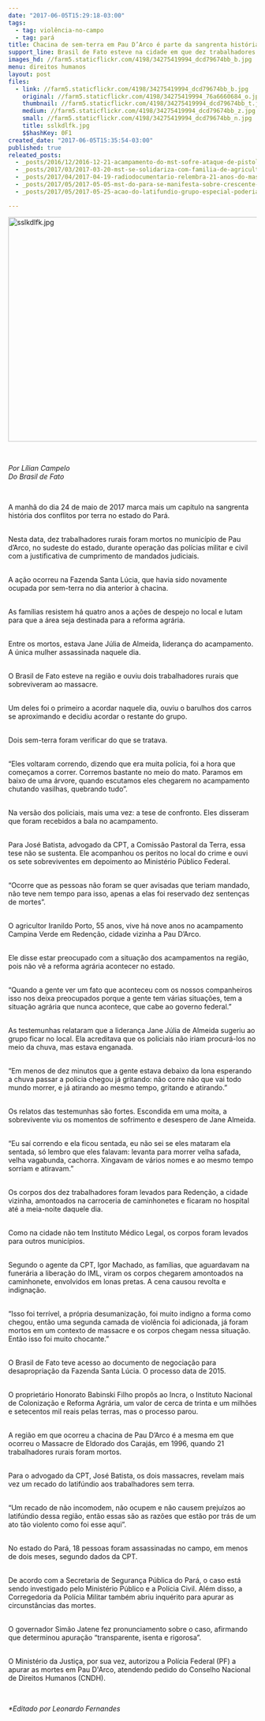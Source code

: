 ```yaml
---
date: "2017-06-05T15:29:18-03:00"
tags:
  - tag: violência-no-campo
  - tag: pará
title: Chacina de sem-terra em Pau D’Arco é parte da sangrenta história de conflitos no Pará
support_line: Brasil de Fato esteve na cidade em que dez trabalhadores rurais foram mortos em operação policial.
images_hd: //farm5.staticflickr.com/4198/34275419994_dcd79674bb_b.jpg
menu: direitos humanos
layout: post
files:
  - link: //farm5.staticflickr.com/4198/34275419994_dcd79674bb_b.jpg
    original: //farm5.staticflickr.com/4198/34275419994_76a6660684_o.jpg
    thumbnail: //farm5.staticflickr.com/4198/34275419994_dcd79674bb_t.jpg
    medium: //farm5.staticflickr.com/4198/34275419994_dcd79674bb_z.jpg
    small: //farm5.staticflickr.com/4198/34275419994_dcd79674bb_n.jpg
    title: sslkdlfk.jpg
    $$hashKey: 0F1
created_date: "2017-06-05T15:35:54-03:00"
published: true
releated_posts:
  - _posts/2016/12/2016-12-21-acampamento-do-mst-sofre-ataque-de-pistoleiros-no-para.md
  - _posts/2017/03/2017-03-20-mst-se-solidariza-com-familia-de-agricultor-assassinado-no-para.md
  - _posts/2017/04/2017-04-19-radiodocumentario-relembra-21-anos-do-massacre-de-eldorado-dos-carajas.md
  - _posts/2017/05/2017-05-05-mst-do-para-se-manifesta-sobre-crescente-onda-de-violencia-contra-os-trabalhadores-rurais-do-estado.md
  - _posts/2017/05/2017-05-25-acao-do-latifundio-grupo-especial-poderia-evitar-as-10-mortes-no-pa.md

---
```

<p><img alt="sslkdlfk.jpg" height="455" src="//farm5.staticflickr.com/4198/34275419994_dcd79674bb_b.jpg" width="700" /></p>

<p>&nbsp;</p>

<p><em>Por L&iacute;lian Campelo<br />
Do Brasil de Fato </em></p>

<p>&nbsp;</p>

<p>A manh&atilde; do dia 24 de maio de 2017 marca mais um cap&iacute;tulo na sangrenta hist&oacute;ria dos conflitos por terra no estado do Par&aacute;.</p>

<p><br />
Nesta data, dez trabalhadores rurais foram mortos no munic&iacute;pio de Pau d&rsquo;Arco, no sudeste do estado, durante opera&ccedil;&atilde;o das pol&iacute;cias militar e civil com a justificativa de cumprimento de mandados judiciais.</p>

<p><br />
A a&ccedil;&atilde;o ocorreu na Fazenda Santa L&uacute;cia, que havia sido novamente ocupada por sem-terra no dia anterior &agrave; chacina.</p>

<p><br />
As fam&iacute;lias resistem h&aacute; quatro anos a a&ccedil;&otilde;es de despejo no local e lutam para que a &aacute;rea seja destinada para a reforma agr&aacute;ria.</p>

<p><br />
Entre os mortos, estava Jane J&uacute;lia de Almeida, lideran&ccedil;a do acampamento. A &uacute;nica mulher assassinada naquele dia.</p>

<p><br />
O Brasil de Fato esteve na regi&atilde;o e ouviu dois trabalhadores rurais que sobreviveram ao massacre.</p>

<p><br />
Um deles foi o primeiro a acordar naquele dia, ouviu o barulhos dos carros se aproximando e decidiu acordar o restante do grupo.</p>

<p><br />
Dois sem-terra foram verificar do que se tratava.</p>

<p><br />
&ldquo;Eles voltaram correndo, dizendo que era muita pol&iacute;cia, foi a hora que come&ccedil;amos a correr. Corremos bastante no meio do mato. Paramos em baixo de uma &aacute;rvore, quando escutamos eles chegarem no acampamento chutando vasilhas, quebrando tudo&rdquo;.</p>

<p><br />
Na vers&atilde;o dos policiais, mais uma vez: a tese de confronto. Eles disseram que foram recebidos a bala no acampamento.</p>

<p><br />
Para Jos&eacute; Batista, advogado da CPT, a Comiss&atilde;o Pastoral da Terra, essa tese n&atilde;o se sustenta. Ele acompanhou os peritos no local do crime e ouvi os sete sobreviventes em depoimento ao Minist&eacute;rio P&uacute;blico Federal.</p>

<p><br />
&ldquo;Ocorre que as pessoas n&atilde;o foram se quer avisadas que teriam mandado, n&atilde;o teve nem tempo para isso, apenas a elas foi reservado dez senten&ccedil;as de mortes&rdquo;.</p>

<p><br />
O agricultor Iranildo Porto, 55 anos, vive h&aacute; nove anos no acampamento Campina Verde em Reden&ccedil;&atilde;o, cidade vizinha a Pau D&rsquo;Arco.</p>

<p><br />
Ele disse estar preocupado com a situa&ccedil;&atilde;o dos acampamentos na regi&atilde;o, pois n&atilde;o v&ecirc; a reforma agr&aacute;ria acontecer no estado.</p>

<p><br />
&ldquo;Quando a gente ver um fato que aconteceu com os nossos companheiros isso nos deixa preocupados porque a gente tem v&aacute;rias situa&ccedil;&otilde;es, tem a situa&ccedil;&atilde;o agr&aacute;ria que nunca acontece, que cabe ao governo federal.&rdquo;</p>

<p><br />
As testemunhas relataram que a lideran&ccedil;a Jane J&uacute;lia de Almeida sugeriu ao grupo ficar no local. Ela acreditava que os policiais n&atilde;o iriam procur&aacute;-los no meio da chuva, mas estava enganada.</p>

<p><br />
&ldquo;Em menos de dez minutos que a gente estava debaixo da lona esperando a chuva passar a pol&iacute;cia chegou j&aacute; gritando: n&atilde;o corre n&atilde;o que vai todo mundo morrer, e j&aacute; atirando ao mesmo tempo, gritando e atirando.&rdquo;</p>

<p><br />
Os relatos das testemunhas s&atilde;o fortes. Escondida em uma moita, a sobrevivente viu os momentos de sofrimento e desespero de Jane Almeida.</p>

<p><br />
&ldquo;Eu sa&iacute; correndo e ela ficou sentada, eu n&atilde;o sei se eles mataram ela sentada, s&oacute; lembro que eles falavam: levanta para morrer velha safada, velha vagabunda, cachorra. Xingavam de v&aacute;rios nomes e ao mesmo tempo sorriam e atiravam.&rdquo;</p>

<p><br />
Os corpos dos dez trabalhadores foram levados para Reden&ccedil;&atilde;o, a cidade vizinha, amontoados na carroceria de caminhonetes e ficaram no hospital at&eacute; a meia-noite daquele dia.</p>

<p><br />
Como na cidade n&atilde;o tem Instituto M&eacute;dico Legal, os corpos foram levados para outros munic&iacute;pios.</p>

<p><br />
Segundo o agente da CPT, Igor Machado, as fam&iacute;lias, que aguardavam na funer&aacute;ria a libera&ccedil;&atilde;o do IML, viram os corpos chegarem amontoados na caminhonete, envolvidos em lonas pretas. A cena causou revolta e indigna&ccedil;&atilde;o.</p>

<p><br />
&ldquo;Isso foi terr&iacute;vel, a pr&oacute;pria desumaniza&ccedil;&atilde;o, foi muito indigno a forma como chegou, ent&atilde;o uma segunda camada de viol&ecirc;ncia foi adicionada, j&aacute; foram mortos em um contexto de massacre e os corpos chegam nessa situa&ccedil;&atilde;o. Ent&atilde;o isso foi muito chocante.&rdquo;</p>

<p><br />
O Brasil de Fato teve acesso ao documento de negocia&ccedil;&atilde;o para desapropria&ccedil;&atilde;o da Fazenda Santa L&uacute;cia. O processo data de 2015.</p>

<p><br />
O propriet&aacute;rio Honorato Babinski Filho prop&ocirc;s ao Incra, o Instituto Nacional de Coloniza&ccedil;&atilde;o e Reforma Agr&aacute;ria, um valor de cerca de trinta e um milh&otilde;es e setecentos mil reais pelas terras, mas o processo parou.</p>

<p><br />
A regi&atilde;o em que ocorreu a chacina de Pau D&rsquo;Arco &eacute; a mesma em que ocorreu o Massacre de Eldorado dos Caraj&aacute;s, em 1996, quando 21 trabalhadores rurais foram mortos.</p>

<p><br />
Para o advogado da CPT, Jos&eacute; Batista, os dois massacres, revelam mais vez um recado do latif&uacute;ndio aos trabalhadores sem terra.</p>

<p><br />
&ldquo;Um recado de n&atilde;o incomodem, n&atilde;o ocupem e n&atilde;o causem preju&iacute;zos ao latif&uacute;ndio dessa regi&atilde;o, ent&atilde;o essas s&atilde;o as raz&otilde;es que est&atilde;o por tr&aacute;s de um ato t&atilde;o violento como foi esse aqui&rdquo;.</p>

<p><br />
No estado do Par&aacute;, 18 pessoas foram assassinadas no campo, em menos de dois meses, segundo dados da CPT.</p>

<p><br />
De acordo com a Secretaria de Seguran&ccedil;a P&uacute;blica do Par&aacute;, o caso est&aacute; sendo investigado pelo Minist&eacute;rio P&uacute;blico e a Pol&iacute;cia Civil. Al&eacute;m disso, a Corregedoria da Pol&iacute;cia Militar tamb&eacute;m abriu inqu&eacute;rito para apurar as circunst&acirc;ncias das mortes.</p>

<p><br />
O governador Sim&atilde;o Jatene fez pronunciamento sobre o caso, afirmando que determinou apura&ccedil;&atilde;o &ldquo;transparente, isenta e rigorosa&rdquo;.</p>

<p><br />
O Minist&eacute;rio da Justi&ccedil;a, por sua vez, autorizou a Pol&iacute;cia Federal (PF) a apurar as mortes em Pau D&#39;Arco, atendendo pedido do Conselho Nacional de Direitos Humanos (CNDH).</p>

<p>&nbsp;</p>

<p><em>*Editado por Leonardo Fernandes</em></p>

<div class="webpki_lacunasoftware_com" id="webpki_lacunasoftware_com" style="display: none;">&nbsp;</div>
